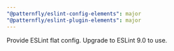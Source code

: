 ```yaml
---
"@patternfly/eslint-config-elements": major
"@patternfly/eslint-plugin-elements": major
---
```


Provide ESLint flat config. Upgrade to ESLint 9.0 to use.
